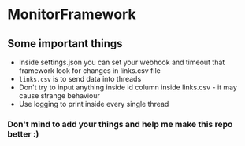 # MonitorFramework

## Some important things
- Inside settings.json you can set your webhook and timeout that framework look for changes in links.csv file
- `links.csv` is to send data into threads
- Don't try to input anything inside id column inside links.csv - it may cause strange behaviour
- Use logging to print inside every single thread

### Don't mind to add your things and help me make this repo better :)